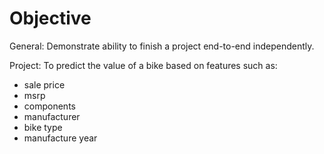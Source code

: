 # Objective
General: Demonstrate ability to finish a project end-to-end independently.

Project: To predict the value of a bike based on features such as:

* sale price
* msrp
* components
* manufacturer
* bike type
* manufacture year
